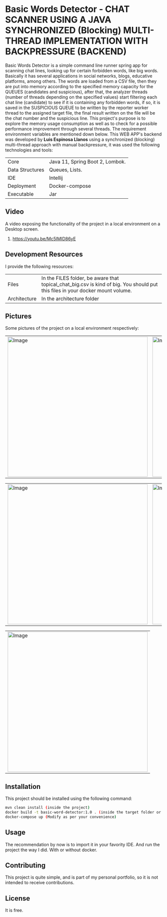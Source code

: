 # Basic Words Detector - CHAT SCANNER USING A JAVA SYNCHRONIZED (Blocking) MULTI-THREAD IMPLEMENTATION WITH BACKPRESSURE  (BACKEND)

Basic Words Detector is a simple command line runner spring app for scanning chat lines, looking up for certain forbidden words, like big words. 
Basically it has several applications in social networks, blogs, educative platforms, among others. The words are loaded from a CSV file, then they are put into 
memory according to the specified memory capacity for the QUEUES (candidates and suspicious), after that, the analyzer threads 
(number of threads depending on the specified values) start filtering each chat line (candidate) to see if it is containing any forbidden words, if so, 
it is saved in the SUSPICIOUS QUEUE to be written by the reporter worker thread to the assigned target file, the final result written on the file will be 
the chat number and the suspicious line. 
This project's purpose is to explore the memory usage consumption as well as to check for a possible performance improvement through several threads.
The requirement environment variables are mentioned down below. This WEB APP's backend was developed by <b>Luis Espinosa Llanos</b> using a synchronized (blocking)
multi-thread approach with manual backpressure, it was used the following technologies and tools: 

<table style="width:100%">
  <tr>
    <td>
  	Core	
    </td>
    <td>
  	Java 11, Spring Boot 2, Lombok.
    </td>
  </tr>
  <tr>
    <td>
  	Data Structures
    </td>
    <td>
  	Queues, Lists.
    </td>
  </tr>
  <tr>
    <td>
  	IDE	
    </td>
    <td>
  	Intellij
    </td>
  </tr>
  <tr>
    <td>
  	Deployment	
    </td>
    <td>
  	Docker-compose
    </td>
  </tr>
  <tr>
    <td>
  	Executable	
    </td>
    <td>
  	Jar
    </td>
  </tr>
</table>

## Video
A video exposing the functionality of the project in a local environment on a Desktop screen.

1. https://youtu.be/Mc5IMID86yE

## Development Resources
I provide the following resources:

<table style="width:100%">
  <tr>
    <td>
  	Files
    </td>
    <td>
	In the FILES folder, be aware that topical_chat_big.csv is kind of big. You should put this files in your docker mount volume.
    </td>
  </tr>
  <tr>
    <td>
  	Architecture
    </td>
    <td>
	In the architecture folder
    </td>
  </tr>
</table>


## Pictures
Some pictures of the project on a local environment respectively:


<table style="width:100%">
  <tr>
    <td>
  		<img width="450" alt="Image" src="https://user-images.githubusercontent.com/56041525/208266427-bed31ef4-6fe0-45ba-b647-b49342f1e857.png">
	  </td>
    <td>
  	<img width="450" alt="Image" src="https://user-images.githubusercontent.com/56041525/208266441-3d5f189f-2740-403d-b8b2-ce53a7a14e77.PNG">
    </td>
  </tr>
</table>

<table style="width:100%">
  <tr>
    <td>
  		<img width="450" alt="Image" src="https://user-images.githubusercontent.com/56041525/208266450-81009e6e-3631-45e9-b446-f9c10c461606.PNG">
	  </td>
    <td>
  	<img width="450" alt="Image" src="https://user-images.githubusercontent.com/56041525/208266460-e91125b4-bece-4424-bd3c-ecff031512c2.PNG">
    </td>
  </tr>
</table>


<table style="width:100%">
  <tr>
    <td>
  		<img width="450" alt="Image" src="https://user-images.githubusercontent.com/56041525/208266475-1dc86f65-b49d-4d30-8381-d3fe8165f6b0.PNG">
	  </td>
    
  </tr>
</table>


## Installation

This project should be installed using the following command:
```bash
mvn clean install (inside the project)
docker build -t basic-word-detector:1.0 . (inside the target folder or use my image luisllanos8/basic-word-detector:1.0)
docker-compose up (Modify as per your convenience)
```

## Usage
The recommendation by now is to import it in your favority IDE. And run the project the way I did.
With or without docker.

## Contributing
This project is quite simple, and is part of my personal portfolio, so it is not intended to receive contributions.

## License
It is free.
